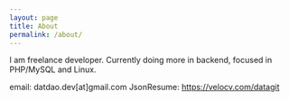 ```yaml
---
layout: page
title: About
permalink: /about/
---
```


I am freelance developer. Currently doing more in backend, focused in PHP/MySQL and Linux.

email: datdao.dev[at]gmail.com
JsonResume: https://velocv.com/datagit
